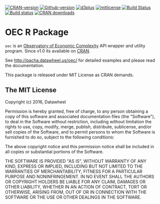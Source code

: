 [![CRAN-version](https://img.shields.io/badge/CRAN%20version-2.2-blue.svg)](https://cran.r-project.org/web/packages/oec/)
[![Github-version](https://img.shields.io/badge/Github%20version-v2.4-blue.svg)](https://github.com/pachamaltese/oec/)
[![d3plus](https://img.shields.io/badge/D3plus-1.9.8-green.svg)](https://github.com/alexandersimoes/d3plus)
[![mitlicense](https://img.shields.io/badge/License-MIT-green.svg)](https://opensource.org/licenses/MIT)
[![Build Status](https://travis-ci.org/pachamaltese/oec.svg?branch=master)](https://travis-ci.org/pachamaltese/oec)
[![Build status](https://ci.appveyor.com/api/projects/status/5xvlffxy8ro4wc34?svg=true)](https://ci.appveyor.com/project/pachamaltese/oec)
[![CRAN downloads](http://cranlogs.r-pkg.org/badges/oec)](http://cran.rstudio.com/web/packages/oec/index.html)

# OEC R Package

`oec` is an [Observatory of Economic Complexity](http://atlas.media.mit.edu/en/) API wrapper and utility program. Since v1.0 its available on [CRAN](https://cran.r-project.org/web/packages/oec/index.html).

See http://pacha.datawheel.us/oec/ for detailed examples and please read the documentation.

This package is released under MIT License as CRAN demands.

## The MIT License

Copyright (c) 2016, Datawheel

Permission is hereby granted, free of charge, to any person obtaining
a copy of this software and associated documentation files (the
"Software"), to deal in the Software without restriction, including
without limitation the rights to use, copy, modify, merge, publish,
distribute, sublicense, and/or sell copies of the Software, and to
permit persons to whom the Software is furnished to do so, subject to
the following conditions:

The above copyright notice and this permission notice shall be
included in all copies or substantial portions of the Software.

THE SOFTWARE IS PROVIDED "AS IS", WITHOUT WARRANTY OF ANY KIND,
EXPRESS OR IMPLIED, INCLUDING BUT NOT LIMITED TO THE WARRANTIES OF
MERCHANTABILITY, FITNESS FOR A PARTICULAR PURPOSE AND
NONINFRINGEMENT. IN NO EVENT SHALL THE AUTHORS OR COPYRIGHT HOLDERS BE
LIABLE FOR ANY CLAIM, DAMAGES OR OTHER LIABILITY, WHETHER IN AN ACTION
OF CONTRACT, TORT OR OTHERWISE, ARISING FROM, OUT OF OR IN CONNECTION
WITH THE SOFTWARE OR THE USE OR OTHER DEALINGS IN THE SOFTWARE.
